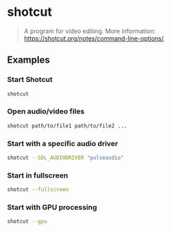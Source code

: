 # shotcut

> A program for video editing. More information: <https://shotcut.org/notes/command-line-options/>.

## Examples

### Start Shotcut

```bash
shotcut
```

### Open audio/video files

```bash
shotcut path/to/file1 path/to/file2 ...
```

### Start with a specific audio driver

```bash
shotcut --SDL_AUDIODRIVER "pulseaudio"
```

### Start in fullscreen

```bash
shotcut --fullscreen
```

### Start with GPU processing

```bash
shotcut --gpu
```
